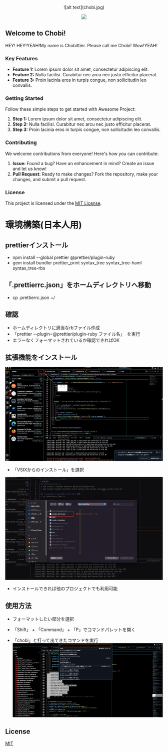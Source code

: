 <p align="center">
![alt text](chobi.jpg)
</p>
<p align="center">
<img src="https://img.shields.io/badge/TS-Typescript-007ACC.svg?logo=typescript&style=social">
</p>

## Welcome to Chobi!

HEY!
HEY!YEAH!My name is Chobittier. Please call me Chobi!
Wow!YEAH!

### Key Features

- **Feature 1:** Lorem ipsum dolor sit amet, consectetur adipiscing elit.
- **Feature 2:** Nulla facilisi. Curabitur nec arcu nec justo efficitur placerat.
- **Feature 3:** Proin lacinia eros in turpis congue, non sollicitudin leo convallis.

### Getting Started

Follow these simple steps to get started with Awesome Project:

1. **Step 1:** Lorem ipsum dolor sit amet, consectetur adipiscing elit.
2. **Step 2:** Nulla facilisi. Curabitur nec arcu nec justo efficitur placerat.
3. **Step 3:** Proin lacinia eros in turpis congue, non sollicitudin leo convallis.

### Contributing

We welcome contributions from everyone! Here's how you can contribute:

1. **Issue:** Found a bug? Have an enhancement in mind? Create an issue and let us know!
2. **Pull Request:** Ready to make changes? Fork the repository, make your changes, and submit a pull request.

### License

This project is licensed under the [MIT License](LICENSE).

# 環境構築(日本人用)

## prettierインストール

- npm install --global prettier @prettier/plugin-ruby
- gem install bundler prettier_print syntax_tree syntax_tree-haml syntax_tree-rbs

## 「.prettierrc.json」をホームディレクトリへ移動

- cp .prettierrc.json ~/

## 確認

- ホームディレクトリに適当なrbファイル作成
- 「prettier --plugin=@prettier/plugin-ruby ファイル名」　を実行
- エラーなくフォーマットされているか確認できればOK

## 拡張機能をインストール

![alt text](<スクリーンショット 2024-03-28 16.34.27-1.png>)

- 「VSIXからのインストール」を選択

![alt text](<スクリーンショット 2024-03-28 16.41.49.png>)

- インストールできれば他のプロジェクトでも利用可能

## 使用方法

- フォーマットしたい部分を選択

- 「Shift」 + 「Command」 + 「P」でコマンドパレットを開く

- 「chobi」と打って出てきたコマンドを実行
  ![alt text](<スクリーンショット 2024-03-28 16.51.56.png>)

## License

[MIT](https://choosealicense.com/licenses/mit/)
